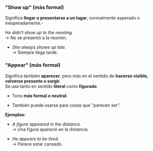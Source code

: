 ### **"Show up"** (más formal)

Significa **llegar o presentarse a un lugar**, normalmente esperado o inesperadamente.-

_He didn’t show up to the meeting._  
    → No se presentó a la reunión.
    
- _She always shows up late._  
    → Siempre llega tarde.

### **"Appear"** (más formal)

Significa también **aparecer**, pero más en el sentido de **hacerse visible, volverse presente o surgir**.  
Se usa tanto en sentido **literal** como **figurado**.

- Tono **más formal o neutral**.
    
- También puede usarse para cosas que "parecen ser".
    

**Ejemplos:**

- _A figure appeared in the distance._  
    → Una figura apareció en la distancia.
    
- _He appears to be tired._  
    → Parece estar cansado.